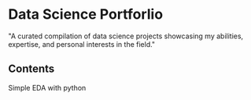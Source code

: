 # Data Science Portforlio
"A curated compilation of data science projects showcasing my abilities, expertise, and personal interests in the field."
## Contents
Simple EDA with python
